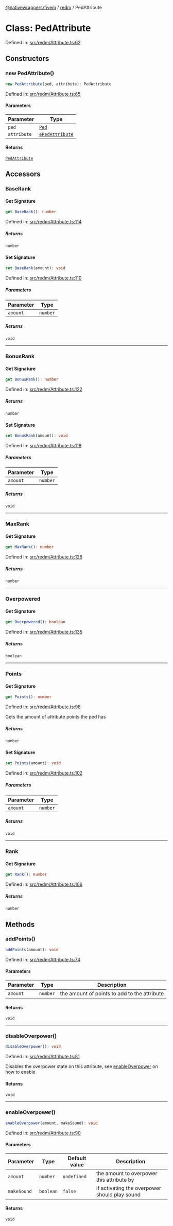 [@nativewrappers/fivem](../../README.md) / [redm](../README.md) / PedAttribute

# Class: PedAttribute

Defined in: [src/redm/Attribute.ts:62](https://github.com/nativewrappers/nativewrappers/blob/84be26c83fecd998aefe2c41198ac733aa3abad7/src/redm/Attribute.ts#L62)

## Constructors

### new PedAttribute()

```ts
new PedAttribute(ped, attribute): PedAttribute
```

Defined in: [src/redm/Attribute.ts:65](https://github.com/nativewrappers/nativewrappers/blob/84be26c83fecd998aefe2c41198ac733aa3abad7/src/redm/Attribute.ts#L65)

#### Parameters

| Parameter | Type |
| ------ | ------ |
| `ped` | [`Ped`](Ped.md) |
| `attribute` | [`ePedAttribute`](../enumerations/ePedAttribute.md) |

#### Returns

[`PedAttribute`](PedAttribute.md)

## Accessors

### BaseRank

#### Get Signature

```ts
get BaseRank(): number
```

Defined in: [src/redm/Attribute.ts:114](https://github.com/nativewrappers/nativewrappers/blob/84be26c83fecd998aefe2c41198ac733aa3abad7/src/redm/Attribute.ts#L114)

##### Returns

`number`

#### Set Signature

```ts
set BaseRank(amount): void
```

Defined in: [src/redm/Attribute.ts:110](https://github.com/nativewrappers/nativewrappers/blob/84be26c83fecd998aefe2c41198ac733aa3abad7/src/redm/Attribute.ts#L110)

##### Parameters

| Parameter | Type |
| ------ | ------ |
| `amount` | `number` |

##### Returns

`void`

***

### BonusRank

#### Get Signature

```ts
get BonusRank(): number
```

Defined in: [src/redm/Attribute.ts:122](https://github.com/nativewrappers/nativewrappers/blob/84be26c83fecd998aefe2c41198ac733aa3abad7/src/redm/Attribute.ts#L122)

##### Returns

`number`

#### Set Signature

```ts
set BonusRank(amount): void
```

Defined in: [src/redm/Attribute.ts:118](https://github.com/nativewrappers/nativewrappers/blob/84be26c83fecd998aefe2c41198ac733aa3abad7/src/redm/Attribute.ts#L118)

##### Parameters

| Parameter | Type |
| ------ | ------ |
| `amount` | `number` |

##### Returns

`void`

***

### MaxRank

#### Get Signature

```ts
get MaxRank(): number
```

Defined in: [src/redm/Attribute.ts:126](https://github.com/nativewrappers/nativewrappers/blob/84be26c83fecd998aefe2c41198ac733aa3abad7/src/redm/Attribute.ts#L126)

##### Returns

`number`

***

### Overpowered

#### Get Signature

```ts
get Overpowered(): boolean
```

Defined in: [src/redm/Attribute.ts:135](https://github.com/nativewrappers/nativewrappers/blob/84be26c83fecd998aefe2c41198ac733aa3abad7/src/redm/Attribute.ts#L135)

##### Returns

`boolean`

***

### Points

#### Get Signature

```ts
get Points(): number
```

Defined in: [src/redm/Attribute.ts:98](https://github.com/nativewrappers/nativewrappers/blob/84be26c83fecd998aefe2c41198ac733aa3abad7/src/redm/Attribute.ts#L98)

Gets the amount of attribute points the ped has

##### Returns

`number`

#### Set Signature

```ts
set Points(amount): void
```

Defined in: [src/redm/Attribute.ts:102](https://github.com/nativewrappers/nativewrappers/blob/84be26c83fecd998aefe2c41198ac733aa3abad7/src/redm/Attribute.ts#L102)

##### Parameters

| Parameter | Type |
| ------ | ------ |
| `amount` | `number` |

##### Returns

`void`

***

### Rank

#### Get Signature

```ts
get Rank(): number
```

Defined in: [src/redm/Attribute.ts:106](https://github.com/nativewrappers/nativewrappers/blob/84be26c83fecd998aefe2c41198ac733aa3abad7/src/redm/Attribute.ts#L106)

##### Returns

`number`

## Methods

### addPoints()

```ts
addPoints(amount): void
```

Defined in: [src/redm/Attribute.ts:74](https://github.com/nativewrappers/nativewrappers/blob/84be26c83fecd998aefe2c41198ac733aa3abad7/src/redm/Attribute.ts#L74)

#### Parameters

| Parameter | Type | Description |
| ------ | ------ | ------ |
| `amount` | `number` | the amount of points to add to the attribute |

#### Returns

`void`

***

### disableOverpower()

```ts
disableOverpower(): void
```

Defined in: [src/redm/Attribute.ts:81](https://github.com/nativewrappers/nativewrappers/blob/84be26c83fecd998aefe2c41198ac733aa3abad7/src/redm/Attribute.ts#L81)

Disables the overpower state on this attribute, see [enableOverpower](PedAttribute.md#enableoverpower) on how to enable

#### Returns

`void`

***

### enableOverpower()

```ts
enableOverpower(amount, makeSound): void
```

Defined in: [src/redm/Attribute.ts:90](https://github.com/nativewrappers/nativewrappers/blob/84be26c83fecd998aefe2c41198ac733aa3abad7/src/redm/Attribute.ts#L90)

#### Parameters

| Parameter | Type | Default value | Description |
| ------ | ------ | ------ | ------ |
| `amount` | `number` | `undefined` | the amount to overpower this attribute by |
| `makeSound` | `boolean` | `false` | if activating the overpower should play sound |

#### Returns

`void`
